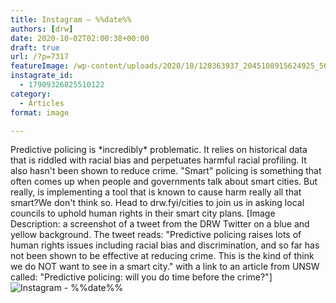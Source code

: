 ```yaml
---
title: Instagram – %%date%%
authors: [drw]
date: 2020-10-02T02:00:38+00:00
draft: true
url: /?p=7317
featureImage: /wp-content/uploads/2020/10/120363937_2045108915624925_5677084963049232218_n.jpg
instagrate_id:
  - 17909326825510122
category:
  - Articles
format: image

---
```

Predictive policing is \*incredibly\* problematic. It relies on historical data that is riddled with racial bias and perpetuates harmful racial profiling. It also hasn't been shown to reduce crime. "Smart" policing is something that often comes up when people and governments talk about smart cities. But really, is implementing a tool that is known to cause harm really all that smart?We don't think so. Head to drw.fyi/cities to join us in asking local councils to uphold human rights in their smart city plans. [Image Description: a screenshot of a tweet from the DRW Twitter on a blue and yellow background. The tweet reads: "Predictive policing raises lots of human rights issues including racial bias and discrimination, and so far has not been shown to be effective at reducing crime. This is the kind of think we do NOT want to see in a smart city." with a link to an article from UNSW called: "Predictive policing: will you do time before the crime?"]
<img decoding="async" src="/wp-content/uploads/2020/10/120363937_2045108915624925_5677084963049232218_n.jpg" alt="Instagram - %%date%%" />
